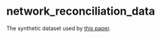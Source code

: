 # network_reconciliation_data
The synthetic dataset used by [this paper](https://dl.acm.org/doi/10.1145/3380688.3380708).
